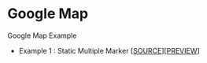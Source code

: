 # Google Map
Google Map Example

* Example 1 : Static Multiple Marker [[SOURCE](https://github.com/kpkt/google-map/blob/master/static_multiple_makers.html)][[PREVIEW](https://codepen.io/mzm-dev/full/ZqBRdQ/)]
